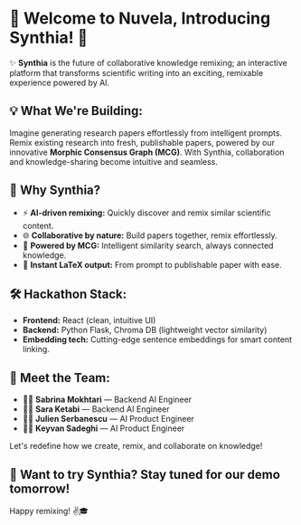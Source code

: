 # 🎉 Welcome to Nuvela, Introducing Synthia! 🚀

✨ **Synthia** is the future of collaborative knowledge remixing; an interactive platform that transforms scientific writing into an exciting, remixable experience powered by AI.

## 💡 What We're Building:
Imagine generating research papers effortlessly from intelligent prompts. Remix existing research into fresh, publishable papers, powered by our innovative **Morphic Consensus Graph (MCG)**. With Synthia, collaboration and knowledge-sharing become intuitive and seamless.

## 🚀 Why Synthia?
- ⚡️ **AI-driven remixing:** Quickly discover and remix similar scientific content.
- 🌐 **Collaborative by nature:** Build papers together, remix effortlessly.
- 🧠 **Powered by MCG:** Intelligent similarity search, always connected knowledge.
- 📄 **Instant LaTeX output:** From prompt to publishable paper with ease.

## 🛠️ Hackathon Stack:
- **Frontend:** React (clean, intuitive UI)
- **Backend:** Python Flask, Chroma DB (lightweight vector similarity)
- **Embedding tech:** Cutting-edge sentence embeddings for smart content linking.

## 🤝 Meet the Team:
- 👩‍💻 **Sabrina Mokhtari** — Backend AI Engineer
- 👩‍💻 **Sara Ketabi** — Backend AI Engineer
- 🧑‍💻 **Julien Serbanescu** — AI Product Engineer
- 🧑‍💻 **Keyvan Sadeghi** — AI Product Engineer

Let's redefine how we create, remix, and collaborate on knowledge!

## 🔗 Want to try Synthia? Stay tuned for our demo tomorrow!

Happy remixing! ✌️🎓
